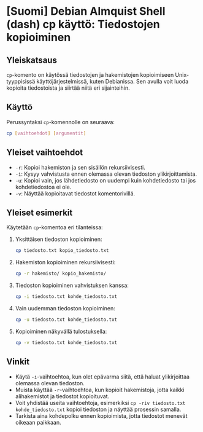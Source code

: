 # [Suomi] Debian Almquist Shell (dash) cp käyttö: Tiedostojen kopioiminen

## Yleiskatsaus
`cp`-komento on käytössä tiedostojen ja hakemistojen kopioimiseen Unix-tyyppisissä käyttöjärjestelmissä, kuten Debianissa. Sen avulla voit luoda kopioita tiedostoista ja siirtää niitä eri sijainteihin.

## Käyttö
Perussyntaksi `cp`-komennolle on seuraava:

```bash
cp [vaihtoehdot] [argumentit]
```

## Yleiset vaihtoehdot
- `-r`: Kopioi hakemiston ja sen sisällön rekursiivisesti.
- `-i`: Kysyy vahvistusta ennen olemassa olevan tiedoston ylikirjoittamista.
- `-u`: Kopioi vain, jos lähdetiedosto on uudempi kuin kohdetiedosto tai jos kohdetiedostoa ei ole.
- `-v`: Näyttää kopioitavat tiedostot komentorivillä.

## Yleiset esimerkit
Käytetään `cp`-komentoa eri tilanteissa:

1. Yksittäisen tiedoston kopioiminen:
   ```bash
   cp tiedosto.txt kopio_tiedosto.txt
   ```

2. Hakemiston kopioiminen rekursiivisesti:
   ```bash
   cp -r hakemisto/ kopio_hakemisto/
   ```

3. Tiedoston kopioiminen vahvistuksen kanssa:
   ```bash
   cp -i tiedosto.txt kohde_tiedosto.txt
   ```

4. Vain uudemman tiedoston kopioiminen:
   ```bash
   cp -u tiedosto.txt kohde_tiedosto.txt
   ```

5. Kopioiminen näkyvällä tulostuksella:
   ```bash
   cp -v tiedosto.txt kohde_tiedosto.txt
   ```

## Vinkit
- Käytä `-i`-vaihtoehtoa, kun olet epävarma siitä, että haluat ylikirjoittaa olemassa olevan tiedoston.
- Muista käyttää `-r`-vaihtoehtoa, kun kopioit hakemistoja, jotta kaikki alihakemistot ja tiedostot kopioituvat.
- Voit yhdistää useita vaihtoehtoja, esimerkiksi `cp -riv tiedosto.txt kohde_tiedosto.txt` kopioi tiedoston ja näyttää prosessin samalla.
- Tarkista aina kohdepolku ennen kopioimista, jotta tiedostot menevät oikeaan paikkaan.